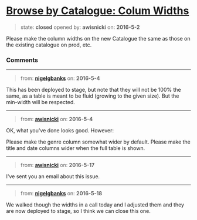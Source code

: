 # [Browse by Catalogue: Colum Widths](https://github.com/livingstoneonline/livingstoneonline/issues/12)

> state: **closed** opened by: **awisnicki** on: **2016-5-2**

Please make the column widths on the new Catalogue the same as those on the existing catalogue on prod, etc.


### Comments

---
> from: [**nigelgbanks**](https://github.com/livingstoneonline/livingstoneonline/issues/12#issuecomment-217036303) on: **2016-5-4**

This has been deployed to stage, but note that they will not be 100% the same, as a table is meant to be fluid (growing to the given size). But the min-width will be respected.

---
> from: [**awisnicki**](https://github.com/livingstoneonline/livingstoneonline/issues/12#issuecomment-217058512) on: **2016-5-4**

OK, what you&#x27;ve done looks good. However:

Please make the genre column somewhat wider by default.
Please make the title and date columns wider when the full table is shown.

---
> from: [**awisnicki**](https://github.com/livingstoneonline/livingstoneonline/issues/12#issuecomment-219833308) on: **2016-5-17**

I&#x27;ve sent you an email about this issue.

---
> from: [**nigelgbanks**](https://github.com/livingstoneonline/livingstoneonline/issues/12#issuecomment-220088950) on: **2016-5-18**

We walked though the widths in a call today and I adjusted them and they are now deployed to stage, so I think we can close this one.


